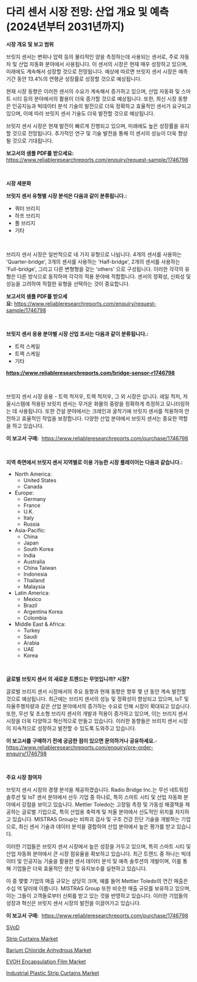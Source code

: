 <p><h1>다리 센서 시장 전망: 산업 개요 및 예측 (2024년부터 2031년까지)</h1></p><p><strong>시장 개요 및 보고 범위</strong></p>
<p><p>브릿지 센서는 변위나 압력 등의 물리적인 양을 측정하는데 사용되는 센서로, 주로 자동차 및 산업 자동화 분야에서 사용됩니다. 이 센서의 시장은 현재 매우 성장하고 있으며, 미래에도 계속해서 성장할 것으로 전망됩니다. 예상에 따르면 브릿지 센서 시장은 예측기간 동안 13.4%의 연평균 성장률로 성장할 것으로 예상됩니다.</p><p>현재 시장 동향은 이러한 센서의 수요가 계속해서 증가하고 있으며, 산업 자동화 및 스마트 시티 등의 분야에서의 활용이 더욱 증가할 것으로 예상됩니다. 또한, 최신 시장 동향은 인공지능과 빅데이터 분석 기술의 발전으로 더욱 정확하고 효율적인 센서가 요구되고 있으며, 이에 따라 브릿지 센서 기술도 더욱 발전할 것으로 예상됩니다.</p><p>브릿지 센서 시장은 현재 발전이 빠르게 진행되고 있으며, 미래에도 높은 성장률을 유지할 것으로 전망됩니다. 추가적인 연구 및 기술 발전을 통해 이 센서의 성능이 더욱 향상될 것으로 기대됩니다.</p></p>
<p><strong>보고서의 샘플 PDF를 받으세요:</strong> <a href="https://www.reliableresearchreports.com/enquiry/request-sample/1746798">https://www.reliableresearchreports.com/enquiry/request-sample/1746798</a></p>
<p>&nbsp;</p>
<p><strong>시장 세분화</strong></p>
<p><strong>브릿지 센서 유형별 시장 분석은 다음과 같이 분류됩니다.:</strong></p>
<p><ul><li>쿼터 브리지</li><li>하프 브리지</li><li>풀 브리지</li><li>기타</li></ul></p>
<p>&nbsp;</p>
<p><p>브리지 센서 시장은 일반적으로 네 가지 유형으로 나뉩니다. 4개의 센서를 사용하는 'Quarter-bridge', 3개의 센서를 사용하는 'Half-bridge', 2개의 센서를 사용하는 'Full-bridge', 그리고 다른 변형형을 갖는 'others' 으로 구성됩니다. 이러한 각각의 유형은 다른 방식으로 동작하며 각각의 적용 분야에 적합합니다. 센서의 정확성, 신뢰성 및 성능을 고려하여 적절한 유형을 선택하는 것이 중요합니다.</p></p>
<p><strong>보고서의 샘플 PDF를 받으세요:</strong>&nbsp;<a href="https://www.reliableresearchreports.com/enquiry/request-sample/1746798">https://www.reliableresearchreports.com/enquiry/request-sample/1746798</a></p>
<p>&nbsp;</p>
<p><strong> 브릿지 센서 응용 분야별 시장 산업 조사는 다음과 같이 분류됩니다.:</strong></p>
<p><ul><li>트럭 스케일</li><li>트랙 스케일</li><li>기타</li></ul></p>
<p><strong><a href="https://www.reliableresearchreports.com/bridge-sensor-r1746798">https://www.reliableresearchreports.com/bridge-sensor-r1746798</a></strong></p>
<p>&nbsp;</p>
<p><p>브릿지 센서 시장 응용 - 트럭 척저우, 트랙 척저우, 그 외 시장은 삽니다. 레일 척저, 저울시스템에 적용된 브릿지 센서는 무거운 화물의 중량을 정확하게 측정하고 모니터링하는 데 사용됩니다. 또한 건설 분야에서는 크레인과 굴착기에 브릿지 센서를 적용하여 안전하고 효율적인 작업을 보장합니다. 다양한 산업 분야에서 브릿지 센서는 중요한 역할을 하고 있습니다.</p></p>
<p><strong>이 보고서 구매:</strong>&nbsp; <a href="https://www.reliableresearchreports.com/purchase/1746798">https://www.reliableresearchreports.com/purchase/1746798</a></p>
<p>&nbsp;</p>
<p><strong>지역 측면에서 브릿지 센서 지역별로 이용 가능한 시장 플레이어는 다음과 같습니다.:</strong></p>
<p><ul>
    <li>
        North America:
        <ul>
            <li>United States</li>
            <li>Canada</li>
        </ul>
    </li>
    <li>
        Europe:
        <ul>
            <li>Germany</li>
            <li>France</li>
            <li>U.K.</li>
            <li>Italy</li>
            <li>Russia</li>
        </ul>
    </li>
    <li>
        Asia-Pacific:
        <ul>
            <li>China</li>
            <li>Japan</li>
            <li>South Korea</li>
            <li>India</li>
            <li>Australia</li>
            <li>China Taiwan</li>
            <li>Indonesia</li>
            <li>Thailand</li>
            <li>Malaysia</li>
        </ul>
    </li>
    <li>
        Latin America:
        <ul>
            <li>Mexico</li>
            <li>Brazil</li>
            <li>Argentina Korea</li>
            <li>Colombia</li>
        </ul>
    </li>
    <li>
        Middle East & Africa:
        <ul>
            <li>Turkey</li>
            <li>Saudi</li>
            <li>Arabia</li>
            <li>UAE</li>
            <li>Korea</li>
        </ul>
    </li>
    </ul></p>
<p>&nbsp;</p>
<p><strong>글로벌 브릿지 센서 의 새로운 트렌드는 무엇입니까? 시장?</strong></p>
<p><p>글로벌 브리지 센서 시장에서의 주요 동향과 현재 동향은 향후 몇 년 동안 계속 발전할 것으로 예상됩니다. 최근에는 브리지 센서의 성능 및 정확성이 향상되고 있으며, IoT 및 자율주행차량과 같은 산업 분야에서의 증가하는 수요로 인해 시장이 확대되고 있습니다. 또한, 무선 및 초소형 브리지 센서의 개발과 적용이 증가하고 있으며, 이는 브리지 센서 시장을 더욱 다양하고 혁신적으로 만들고 있습니다. 이러한 동향들은 브리지 센서 시장이 지속적으로 성장하고 발전할 수 있도록 도와주고 있습니다.</p></p>
<p><strong>이 보고서를 구매하기 전에 궁금한 점이 있으면 문의하거나 공유하세요.</strong>- <a href="https://www.reliableresearchreports.com/enquiry/pre-order-enquiry/1746798">https://www.reliableresearchreports.com/enquiry/pre-order-enquiry/1746798</a></p>
<p>&nbsp;</p>
<p><strong>주요 시장 참여자</strong></p>
<p><p>브릿지 센서 시장의 경쟁 분석을 제공하겠습니다. Radio Bridge Inc.는 무선 네트워킹 솔루션 및 IoT 센서 분야에서 선두 기업 중 하나로, 특히 스마트 시티 및 산업 자동화 분야에서 강점을 보이고 있습니다. Mettler Toledo는 고정밀 측정 및 가동성 해결책을 제공하는 글로벌 기업으로, 특히 산업용 축력계 및 저울 분야에서 선도적인 위치를 차지하고 있습니다. MISTRAS Group는 비파괴 검사 및 구조 건강 진단 기술을 개발하는 기업으로, 최신 센서 기술과 데이터 분석을 결합하여 산업 분야에서 높은 평가를 받고 있습니다.</p><p>이러한 기업들은 브릿지 센서 시장에서 높은 성장을 거두고 있으며, 특히 스마트 시티 및 산업 자동화 분야에서 큰 시장 점유율을 확보하고 있습니다. 최근 트렌드 중 하나는 빅데이터 및 인공지능 기술을 활용한 센서 데이터 분석 및 예측 솔루션의 개발이며, 이를 통해 기업들은 더욱 효율적인 생산 및 유지보수를 실현하고 있습니다.</p><p>이 중 몇몇 기업의 매출 규모는 상당히 크며, 예를 들어 Mettler Toledo의 연간 매출은 수십 억 달러에 이릅니다. MISTRAS Group 또한 비슷한 매출 규모를 보유하고 있으며, 이는 그들이 고객들로부터 신뢰를 받고 있는 것을 반영하고 있습니다. 이러한 기업들의 성장과 혁신은 브릿지 센서 시장의 발전을 이끌어가고 있습니다.</p></p>
<p><strong>이 보고서 구매:</strong>&nbsp;&nbsp;<a href="https://www.reliableresearchreports.com/purchase/1746798">https://www.reliableresearchreports.com/purchase/1746798</a></p>
<p><p><a href="https://medium.com/@alliegrater55/svod%E5%B8%82%E5%A0%B4%E8%AA%BF%E6%9F%BB%E3%83%AC%E3%83%9D%E3%83%BC%E3%83%88-%E3%81%9D%E3%81%AE%E6%AD%B4%E5%8F%B2%E3%81%A82031%E5%B9%B4%E3%81%BE%E3%81%A7%E3%81%AE%E4%BA%88%E6%B8%AC-9ba4de342b25">SVoD</a></p><p><a href="https://github.com/Chiragrp22/Market-Research-Report-List-4/blob/main/strip-curtains-market.md">Strip Curtains Market</a></p><p><a href="https://issuu.com/reportprime-2/docs/barium-chloride-anhydrous-market-size-2030.pptx">Barium Chloride Anhydrous Market</a></p><p><a href="https://www.linkedin.com/pulse/evoh-encapsulation-film-market-size-growth-outlook-from-dysmc?trackingId=gbzOIkPebwj2cDlNoXCCVw%3D%3D">EVOH Encapsulation Film Market</a></p><p><a href="https://github.com/derrinmiltonellis35gcl/Market-Research-Report-List-2/blob/main/industrial-plastic-strip-curtains-market.md">Industrial Plastic Strip Curtains Market</a></p></p>